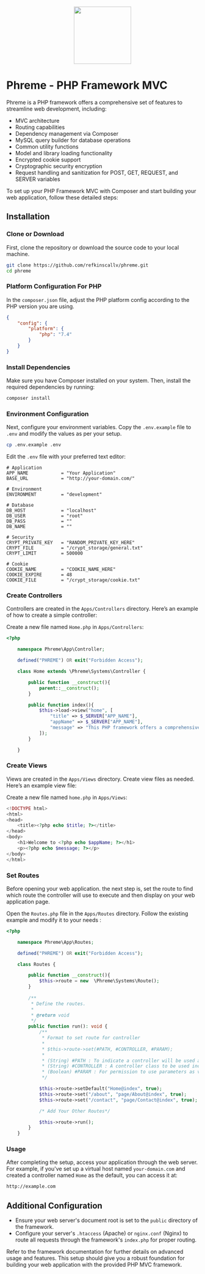 <p align="center" style="margin: 20px auto">
  <img src="https://phreme.callvgroup.net/images/assets/phreme.png" height="150">
</p>

# Phreme - PHP Framework MVC

Phreme is a PHP framework offers a comprehensive set of features to streamline web development, including:

- MVC architecture
- Routing capabilities
- Dependency management via Composer
- MySQL query builder for database operations
- Common utility functions
- Model and library loading functionality
- Encrypted cookie support
- Cryptographic security encryption
- Request handling and sanitization for POST, GET, REQUEST, and SERVER variables

To set up your PHP Framework MVC with Composer and start building your web application, follow these detailed steps:

## Installation

### Clone or Download

First, clone the repository or download the source code to your local machine.

```bash
git clone https://github.com/refkinscallv/phreme.git
cd phreme
```

### Platform Configuration For PHP

In the `composer.json` file, adjust the PHP platform config according to the PHP version you are using.

```json
{
    "config": {
        "platform": {
            "php": "7.4"
        }
    }
}

```

### Install Dependencies

Make sure you have Composer installed on your system. Then, install the required dependencies by running:

```bash
composer install
```

### Environment Configuration

Next, configure your environment variables. Copy the `.env.example` file to `.env` and modify the values as per your setup.

```bash
cp .env.example .env
```

Edit the `.env` file with your preferred text editor:

```plaintext
# Application
APP_NAME            = "Your Application"
BASE_URL            = "http://your-domain.com/"

# Environment
ENVIRONMENT         = "development"

# Database
DB_HOST             = "localhost"
DB_USER             = "root"
DB_PASS             = ""
DB_NAME             = ""

# Security
CRYPT_PRIVATE_KEY   = "RANDOM_PRIVATE_KEY_HERE"
CRYPT_FILE          = "/crypt_storage/general.txt"
CRYPT_LIMIT         = 500000

# Cookie
COOKIE_NAME         = "COOKIE_NAME_HERE"
COOKIE_EXPIRE       = 48
COOKIE_FILE         = "/crypt_storage/cookie.txt"
```

### Create Controllers

Controllers are created in the `Apps/Controllers` directory. Here’s an example of how to create a simple controller:

Create a new file named `Home.php` in `Apps/Controllers`:

```php
<?php

    namespace Phreme\App\Controller;

    defined("PHREME") OR exit("Forbidden Access");

    class Home extends \Phreme\Systems\Controller {

        public function __construct(){
            parent::__construct();
        }

        public function index(){
            $this->load->view("home", [
                "title" => $_SERVER["APP_NAME"],
                "appName" => $_SERVER["APP_NAME"],
                "message" => "This PHP framework offers a comprehensive set of features to streamline web development",
            ]);
        }

    }
```

### Create Views

Views are created in the `Apps/Views` directory. Create view files as needed. Here’s an example view file:

Create a new file named `home.php` in `Apps/Views`:

```php
<!DOCTYPE html>
<html>
<head>
    <title><?php echo $title; ?></title>
</head>
<body>
    <h1>Welcome to <?php echo $appName; ?></h1>
    <p><?php echo $message; ?></p>
</body>
</html>
```

### Set Routes

Before opening your web application. the next step is, set the route to find which route the controller will use to execute and then display on your web application page.

Open the `Routes.php` file in the `Apps/Routes` directory. Follow the existing example and modify it to your needs :

```php
<?php

    namespace Phreme\App\Routes;

    defined("PHREME") OR exit("Forbidden Access");

    class Routes {

        public function __construct(){
            $this->route = new  \Phreme\Systems\Route();
        }
        
        /**
         * Define the routes.
         * 
         * @return void
         */
        public function run(): void {
            /**
             * Format to set route for controller
             * 
             * $this->route->set(#PATH, #CONTROLLER, #PARAM);
             * 
             * (String) #PATH : To indicate a controller will be used at a specific path in URL
             * (String) #CONTROLLER : A controller class to be used includes the directory where the controller file is located.
             * (Boolean) #PARAM : For permission to use parameters as values ​​in the controller
             */

            $this->route->setDefault("Home@index", true);
            $this->route->set("/about", "page/About@index", true);
            $this->route->set("/contact", "page/Contact@index", true);

            /* Add Your Other Routes*/

            $this->route->run();
        }
    }
```

### Usage

After completing the setup, access your application through the web server. For example, if you've set up a virtual host named `your-domain.com` and created a controller named `Home` as the default, you can access it at:

```bash
http://example.com
```

## Additional Configuration

- Ensure your web server's document root is set to the `public` directory of the framework.
- Configure your server's `.htaccess` (Apache) or `nginx.conf` (Nginx) to route all requests through the framework's `index.php` for proper routing.

Refer to the framework documentation for further details on advanced usage and features. This setup should give you a robust foundation for building your web application with the provided PHP MVC framework.